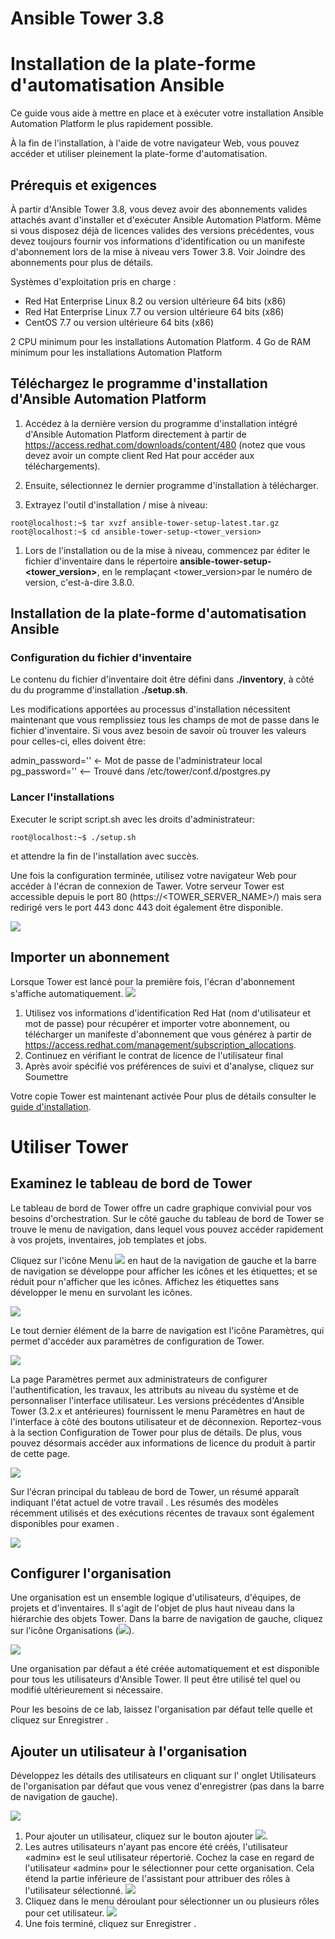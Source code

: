 Ansible Tower 3.8
===

# Installation de la plate-forme d'automatisation Ansible
Ce guide vous aide à mettre en place et à exécuter votre installation Ansible Automation Platform le plus rapidement possible.

À la fin de l'installation, à l'aide de votre navigateur Web, vous pouvez accéder et utiliser pleinement la plate-forme d'automatisation.

## Prérequis et exigences
À partir d'Ansible Tower 3.8, vous devez avoir des abonnements valides attachés avant d'installer et d'exécuter Ansible Automation Platform. Même si vous disposez déjà de licences valides des versions précédentes, vous devez toujours fournir vos informations d'identification ou un manifeste d'abonnement lors de la mise à niveau vers Tower 3.8. Voir Joindre des abonnements pour plus de détails.

Systèmes d'exploitation pris en charge :
* Red Hat Enterprise Linux 8.2 ou version ultérieure 64 bits (x86)
* Red Hat Enterprise Linux 7.7 ou version ultérieure 64 bits (x86)
* CentOS 7.7 ou version ultérieure 64 bits (x86)

2 CPU minimum pour les installations Automation Platform.
4 Go de RAM minimum pour les installations Automation Platform

## Téléchargez le programme d'installation d'Ansible Automation Platform

1. Accédez à la dernière version du programme d'installation intégré d'Ansible Automation Platform directement à partir de https://access.redhat.com/downloads/content/480 (notez que vous devez avoir un compte client Red Hat pour accéder aux téléchargements).

1. Ensuite, sélectionnez le dernier programme d'installation à télécharger.
1. Extrayez l'outil d'installation / mise à niveau:
```
root@localhost:~$ tar xvzf ansible-tower-setup-latest.tar.gz
root@localhost:~$ cd ansible-tower-setup-<tower_version>
```
1. Lors de l'installation ou de la mise à niveau, commencez par éditer le fichier d'inventaire dans le répertoire **ansible-tower-setup-<tower_version>**, en le remplaçant <tower_version>par le numéro de version, c'est-à-dire 3.8.0.

## Installation de la plate-forme d'automatisation Ansible
### Configuration du fichier d'inventaire
Le contenu du fichier d'inventaire doit être défini dans **./inventory**, à côté du du programme d'installation **./setup.sh**.

Les modifications apportées au processus d'installation nécessitent maintenant que vous remplissiez tous les champs de mot de passe dans le fichier d'inventaire. Si vous avez besoin de savoir où trouver les valeurs pour celles-ci, elles doivent être:

admin_password='' <- Mot de passe de l'administrateur local
pg_password='' <—- Trouvé dans /etc/tower/conf.d/postgres.py

### Lancer l'installations

Executer le script script.sh avec les droits d'administrateur:
```
root@localhost:~$ ./setup.sh
```
et attendre la fin de l'installation avec succès.

Une fois la configuration terminée, utilisez votre navigateur Web pour accéder à l'écran de connexion de Tawer. Votre serveur Tower est accessible depuis le port 80 (https://<TOWER_SERVER_NAME>/) mais sera redirigé vers le port 443 donc 443 doit également être disponible.

![](https://docs.ansible.com/ansible-tower/latest/html/quickinstall/_images/login-form.png)

## Importer un abonnement

Lorsque Tower est lancé pour la première fois, l'écran d'abonnement s'affiche automatiquement.
![](https://docs.ansible.com/ansible-tower/latest/html/quickinstall/_images/no-license.png)

1. Utilisez vos informations d'identification Red Hat (nom d'utilisateur et mot de passe) pour récupérer et importer votre abonnement, ou télécharger un manifeste d'abonnement que vous générez à partir de https://access.redhat.com/management/subscription_allocations.
1. Continuez en vérifiant le contrat de licence de l'utilisateur final
1. Après avoir spécifié vos préférences de suivi et d'analyse, cliquez sur Soumettre

Votre copie Tower est maintenant activée
Pour plus de détails consulter le [guide d'installation](https://docs.ansible.com/ansible-tower/latest/html/quickinstall/index.html).
# Utiliser Tower
## Examinez le tableau de bord de Tower
Le tableau de bord de Tower offre un cadre graphique convivial pour vos besoins d'orchestration. Sur le côté gauche du tableau de bord de Tower se trouve le menu de navigation, dans lequel vous pouvez accéder rapidement à vos projets, inventaires, job templates et jobs.

Cliquez sur l'icône Menu ![](https://docs.ansible.com/ansible-tower/latest/html/quickstart/_images/menu-icon.png) en haut de la navigation de gauche et la barre de navigation se développe pour afficher les icônes et les étiquettes; et se réduit pour n'afficher que les icônes. Affichez les étiquettes sans développer le menu en survolant les icônes.

![](https://docs.ansible.com/ansible-tower/latest/html/quickstart/_images/nav-bar-various-states.png)

Le tout dernier élément de la barre de navigation est l'icône Paramètres, qui permet d'accéder aux paramètres de configuration de Tower.

![](https://docs.ansible.com/ansible-tower/latest/html/quickstart/_images/ug-settings-menu-expanded.png)

La page Paramètres permet aux administrateurs de configurer l'authentification, les travaux, les attributs au niveau du système et de personnaliser l'interface utilisateur. Les versions précédentes d'Ansible Tower (3.2.x et antérieures) fournissent le menu Paramètres en haut de l'interface à côté des boutons utilisateur et de déconnexion. Reportez-vous à la section Configuration de Tower pour plus de détails. De plus, vous pouvez désormais accéder aux informations de licence du produit à partir de cette page.

![](https://docs.ansible.com/ansible-tower/latest/html/quickstart/_images/ug-settings-menu-screen.png)

Sur l'écran principal du tableau de bord de Tower, un résumé apparaît indiquant l'état actuel de votre travail . Les résumés des modèles récemment utilisés et des exécutions récentes de travaux sont également disponibles pour examen .

![](https://docs.ansible.com/ansible-tower/latest/html/quickstart/_images/home-dashboard.png)

## Configurer l'organisation

Une organisation est un ensemble logique d'utilisateurs, d'équipes, de projets et d'inventaires. Il s'agit de l'objet de plus haut niveau dans la hiérarchie des objets Tower.
Dans la barre de navigation de gauche, cliquez sur l'icône Organisations (![](https://docs.ansible.com/ansible-tower/latest/html/quickstart/_images/organizations-icon.png)).

![](https://docs.ansible.com/ansible-tower/latest/html/quickstart/_images/organizations-home-showing-example-organization.png)

Une organisation par défaut a été créée automatiquement et est disponible pour tous les utilisateurs d'Ansible Tower. Il peut être utilisé tel quel ou modifié ultérieurement si nécessaire.

Pour les besoins de ce lab, laissez l'organisation par défaut telle quelle et cliquez sur Enregistrer .

## Ajouter un utilisateur à l'organisation
Développez les détails des utilisateurs en cliquant sur l' onglet Utilisateurs de l'organisation par défaut que vous venez d'enregistrer (pas dans la barre de navigation de gauche).

![](https://docs.ansible.com/ansible-tower/latest/html/quickstart/_images/qs-organizations-click-to-expand-users-section.png)

1. Pour ajouter un utilisateur, cliquez sur le bouton ajouter ![](https://docs.ansible.com/ansible-tower/latest/html/quickstart/_images/add-button.png).
1. Les autres utilisateurs n'ayant pas encore été créés, l'utilisateur «admin» est le seul utilisateur répertorié. Cochez la case en regard de l'utilisateur «admin» pour le sélectionner pour cette organisation. Cela étend la partie inférieure de l'assistant pour attribuer des rôles à l'utilisateur sélectionné.
![](https://docs.ansible.com/ansible-tower/latest/html/quickstart/_images/qs-organizations-create-user-form.png)
1. Cliquez dans le menu déroulant pour sélectionner un ou plusieurs rôles pour cet utilisateur.
![](https://docs.ansible.com/ansible-tower/latest/html/quickstart/_images/qs-organizations-add-admin-for-example-organization-assign-roles.png)
1. Une fois terminé, cliquez sur Enregistrer .
